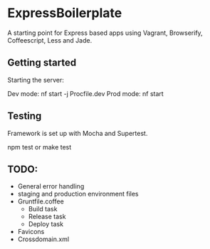 # ExpressBoilerplate

A starting point for Express based apps using Vagrant, Browserify, Coffeescript, Less and Jade.


## Getting started

Starting the server:

Dev mode: nf start -j Procfile.dev
Prod mode: nf start

## Testing

Framework is set up with Mocha and Supertest.

npm test or make test

## TODO:
* General error handling
* staging and production environment files
* Gruntfile.coffee
  * Build task
  * Release task
  * Deploy task
* Favicons
* Crossdomain.xml
